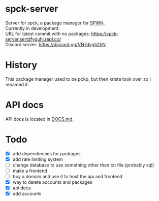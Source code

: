 # spck-server
Server for spck, a package manager for [SPWN](https://github.com/Spu7Nix/SPWN-language).  
Currently in development.  
URL for latest commit with no packages: https://spck-server.sertdfyguhi.repl.co/  
Discord server: https://discord.gg/VN7dvg52hN

# History
This package manager used to be pckp, but then krista took over so I renamed it.
# API docs
API docs is located in [DOCS.md](https://github.com/sertdfyguhi/spck-server/blob/master/DOCS.md).

# Todo
- [x] add dependencies for packages
- [x] add rate limiting system
- [ ] change database to use something other than txt file (probably sql)
- [ ] make a frontend
- [ ] buy a domain and use it to host the api and frontend
- [x] way to delete accounts and packages
- [x] api docs
- [x] add accounts

